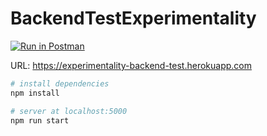 # BackendTestExperimentality

[![Run in Postman](https://run.pstmn.io/button.svg)](https://documenter.getpostman.com/view/5770546/TW6tMAQ9)

URL: https://experimentality-backend-test.herokuapp.com

``` bash
# install dependencies
npm install

# server at localhost:5000
npm run start

```
